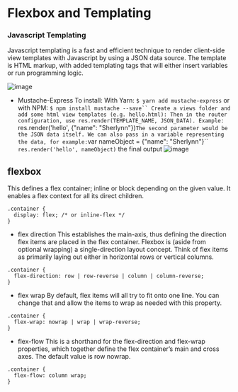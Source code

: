 #  Flexbox and Templating
### Javascript Templating
Javascript templating is a fast and efficient technique to render client-side view templates with Javascript by using a JSON data source. The template is HTML markup, with added templating tags that will either insert variables or run programming logic.


![image](https://miro.medium.com/max/875/1*LbqYj87xlazySm6wE0Q2lA.png)

* Mustache-Express
To install:
With Yarn:
```$ yarn add mustache-express```
or with NPM:
```$ npm install mustache --save``
Create a views folder and add some html view templates (e.g. hello.html):
Then in the router configuration, use res.render(TEMPLATE_NAME, JSON_DATA). Example:
```res.render('hello', {"name": "Sherlynn"})```
The second parameter would be the JSON data itself. We can also pass in a variable representing the data, for example:
```var nameObject = {"name": "Sherlynn"}``
```res.render('hello', nameObject)```
the final  output
![image](https://miro.medium.com/max/875/1*YaJ1vtsuwRMhfi8parlHOA.png)


## flexbox
This defines a flex container; inline or block depending on the given value. It enables a flex context for all its direct children.

```
.container {
  display: flex; /* or inline-flex */
}
```

* flex direction
This establishes the main-axis, thus defining the direction flex items are placed in the flex container. Flexbox is (aside from optional wrapping) a single-direction layout concept. Think of flex items as primarily laying out either in horizontal rows or vertical columns.

```
.container {
  flex-direction: row | row-reverse | column | column-reverse;
}
```

* flex wrap
By default, flex items will all try to fit onto one line. You can change that and allow the items to wrap as needed with this property.
```
.container {
  flex-wrap: nowrap | wrap | wrap-reverse;
}
```
* flex-flow
This is a shorthand for the flex-direction and flex-wrap properties, which together define the flex container’s main and cross axes. The default value is row nowrap.
```
.container {
  flex-flow: column wrap;
}
```